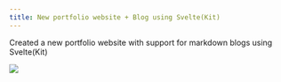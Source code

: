 ```yaml
---
title: New portfolio website + Blog using Svelte(Kit)
---
```

Created a new portfolio website with support for markdown blogs using Svelte(Kit)

![](/portfolio-v2.png)